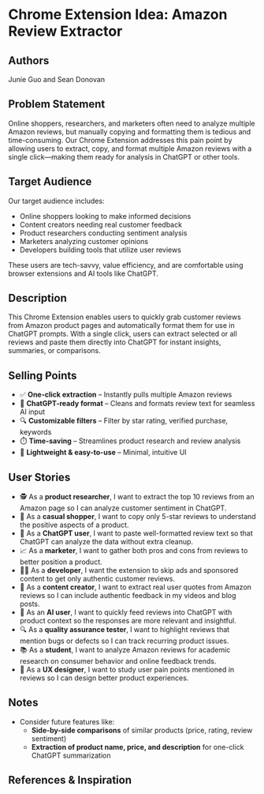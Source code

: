 # Chrome Extension Idea: Amazon Review Extractor

## Authors

Junie Guo and Sean Donovan

## Problem Statement

Online shoppers, researchers, and marketers often need to analyze multiple Amazon reviews, but manually copying and formatting them is tedious and time-consuming. Our Chrome Extension addresses this pain point by allowing users to extract, copy, and format multiple Amazon reviews with a single click—making them ready for analysis in ChatGPT or other tools.

## Target Audience

Our target audience includes:

- Online shoppers looking to make informed decisions
- Content creators needing real customer feedback
- Product researchers conducting sentiment analysis
- Marketers analyzing customer opinions
- Developers building tools that utilize user reviews

These users are tech-savvy, value efficiency, and are comfortable using browser extensions and AI tools like ChatGPT.

## Description

This Chrome Extension enables users to quickly grab customer reviews from Amazon product pages and automatically format them for use in ChatGPT prompts. With a single click, users can extract selected or all reviews and paste them directly into ChatGPT for instant insights, summaries, or comparisons.

## Selling Points

- ✅ **One-click extraction** – Instantly pulls multiple Amazon reviews  
- 🧠 **ChatGPT-ready format** – Cleans and formats review text for seamless AI input  
- 🔍 **Customizable filters** – Filter by star rating, verified purchase, keywords  
- ⏱️ **Time-saving** – Streamlines product research and review analysis  
- 🧩 **Lightweight & easy-to-use** – Minimal, intuitive UI  

## User Stories

- 🕵️ As a **product researcher**, I want to extract the top 10 reviews from an Amazon page so I can analyze customer sentiment in ChatGPT.  
- 🛒 As a **casual shopper**, I want to copy only 5-star reviews to understand the positive aspects of a product.  
- 💬 As a **ChatGPT user**, I want to paste well-formatted review text so that ChatGPT can analyze the data without extra cleanup.  
- 📈 As a **marketer**, I want to gather both pros and cons from reviews to better position a product.  
- 👨‍💻 As a **developer**, I want the extension to skip ads and sponsored content to get only authentic customer reviews.
- 🧾 As a **content creator**, I want to extract real user quotes from Amazon reviews so I can include authentic feedback in my videos and blog posts.
- 🧠 As an **AI user**, I want to quickly feed reviews into ChatGPT with product context so the responses are more relevant and insightful.
- 🔍 As a **quality assurance tester**, I want to highlight reviews that mention bugs or defects so I can track recurring product issues.
- 📚 As a **student**, I want to analyze Amazon reviews for academic research on consumer behavior and online feedback trends.
- 🔧 As a **UX designer**, I want to study user pain points mentioned in reviews so I can design better product experiences.

## Notes

- Consider future features like:
  - **Side-by-side comparisons** of similar products (price, rating, review sentiment)
  - **Extraction of product name, price, and description** for one-click ChatGPT summarization

## References & Inspiration

